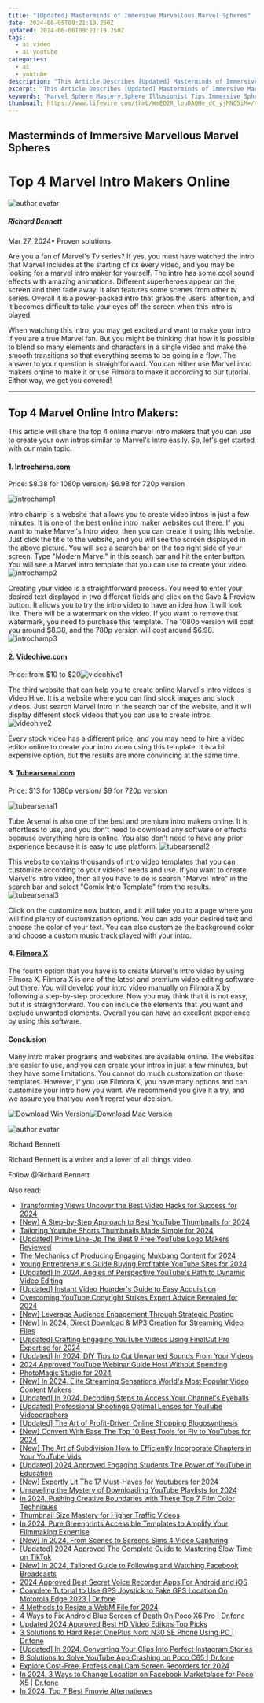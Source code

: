 ```yaml
---
title: "[Updated] Masterminds of Immersive Marvellous Marvel Spheres"
date: 2024-06-05T09:21:19.250Z
updated: 2024-06-06T09:21:19.250Z
tags:
  - ai video
  - ai youtube
categories:
  - ai
  - youtube
description: "This Article Describes [Updated] Masterminds of Immersive Marvellous Marvel Spheres"
excerpt: "This Article Describes [Updated] Masterminds of Immersive Marvellous Marvel Spheres"
keywords: "Marvel Sphere Mastery,Sphere Illusionist Tips,Immersive Sphere Experience,Creative Sphere Designs,Visionary Spheres Artistry,Magic of Sphere Crafting,Wondrous Sphere Creations"
thumbnail: https://www.lifewire.com/thmb/WmEO2R_lpuDAQHe_dC_yjMNO5iM=/400x300/filters:no_upscale():max_bytes(150000):strip_icc()/brave-browser-5bc4345a46e0fb0058a535fd.jpg
---
```


## Masterminds of Immersive Marvellous Marvel Spheres

# Top 4 Marvel Intro Makers Online

![author avatar](https://images.wondershare.com/filmora/article-images/richard-bennett.jpg)

##### Richard Bennett

 Mar 27, 2024• Proven solutions

Are you a fan of Marvel's Tv series? If yes, you must have watched the intro that Marvel includes at the starting of its every video, and you may be looking for a marvel intro maker for yourself. The intro has some cool sound effects with amazing animations. Different superheroes appear on the screen and then fade away. It also features some scenes from other tv series. Overall it is a power-packed intro that grabs the users' attention, and it becomes difficult to take your eyes off the screen when this intro is played.

When watching this intro, you may get excited and want to make your intro if you are a true Marvel fan. But you might be thinking that how it is possible to blend so many elements and characters in a single video and make the smooth transitions so that everything seems to be going in a flow. The answer to your question is straightforward. You can either use Marlvel intro makers online to make it or use Filmora to make it according to our tutorial. Either way, we get you covered!

---

## **Top 4 Marvel Online Intro Makers:**

This article will share the top 4 online marvel intro makers that you can use to create your own intros similar to Marvel's intro easily. So, let's get started with our main topic.

#### **1\.** [**Introchamp.com**](http://www.introchamp.com)

Price: $8.38 for 1080p version/ $6.98 for 720p version

 ![introchamp1](https://images.wondershare.com/filmora/article-images/introchamp1.png)

Intro champ is a website that allows you to create video intros in just a few minutes. It is one of the best online intro maker websites out there. If you want to make Marvel's Intro video, then you can create it using this website. Just click the title to the website, and you will see the screen displayed in the above picture. You will see a search bar on the top right side of your screen. Type "Modern Marvel" in this search bar and hit the enter button. You will see a Marvel intro template that you can use to create your video.![introchamp2](https://images.wondershare.com/filmora/article-images/introchamp2.png)

Creating your video is a straightforward process. You need to enter your desired text displayed in two different fields and click on the Save & Preview button. It allows you to try the intro video to have an idea how it will look like. There will be a watermark on the video. If you want to remove that watermark, you need to purchase this template. The 1080p version will cost you around $8.38, and the 780p version will cost around $6.98.![introchamp3](https://images.wondershare.com/filmora/article-images/introchamp3.png)

#### **2\.** [**Videohive.com**](https://videohive.net/)

Price: from $10 to $20![videohive1](https://images.wondershare.com/filmora/article-images/videohive1.png)

The third website that can help you to create online Marvel's intro videos is Video Hive. It is a website where you can find stock images and stock videos. Just search Marvel Intro in the search bar of the website, and it will display different stock videos that you can use to create intros. ![videohive2](https://images.wondershare.com/filmora/article-images/videohive2.png)

Every stock video has a different price, and you may need to hire a video editor online to create your intro video using this template. It is a bit expensive option, but the results are more convincing at the same time.

#### **3\.** [**Tubearsenal.com**](https://tubearsenal.com/)

Price: $13 for 1080p version/ $9 for 720p version

 ![tubearsenal1](https://images.wondershare.com/filmora/article-images/tubearsenal1.png)

Tube Arsenal is also one of the best and premium intro makers online. It is effortless to use, and you don't need to download any software or effects because everything here is online. You also don't need to have any prior experience because it is easy to use platform. ![tubearsenal2](https://images.wondershare.com/filmora/article-images/tubearsenal2.png)

This website contains thousands of intro video templates that you can customize according to your videos' needs and use. If you want to create Marvel's intro video, then all you have to do is search "Marvel Intro" in the search bar and select "Comix Intro Template" from the results.![tubearsenal3](https://images.wondershare.com/filmora/article-images/tubearsenal3.png)

Click on the customize now button, and it will take you to a page where you will find plenty of customization options. You can add your desired text and choose the color of your text. You can also customize the background color and choose a custom music track played with your intro.

#### **4\.** [**Filmora X**](https://tools.techidaily.com/wondershare/filmora/download/)

The fourth option that you have is to create Marvel's intro video by using Filmora X. Filmora X is one of the latest and premium video editing software out there. You will develop your intro video manually on Filmora X by following a step-by-step procedure. Now you may think that it is not easy, but it is straightforward. You can include the elements that you want and exclude unwanted elements. Overall you can have an excellent experience by using this software.

#### Conclusion

Many intro maker programs and websites are available online. The websites are easier to use, and you can create your intros in just a few minutes, but they have some limitations. You cannot do much customization on those templates. However, if you use Filmora X, you have many options and can customize your intro how you want. We recommend you give it a try, and we assure you that you won't regret your decision.

[![Download Win Version](https://images.wondershare.com/filmora/guide/download-btn-win.jpg)](https://tools.techidaily.com/wondershare/filmora/download/)[![Download Mac Version](https://images.wondershare.com/filmora/guide/download-btn-mac.jpg)](https://tools.techidaily.com/wondershare/filmora/download/)

![author avatar](https://images.wondershare.com/filmora/article-images/richard-bennett.jpg)

Richard Bennett

Richard Bennett is a writer and a lover of all things video.

Follow @Richard Bennett

<span class="atpl-alsoreadstyle">Also read:</span>
<div><ul>
<li><a href="https://facebook-video-footage.techidaily.com/transforming-views-uncover-the-best-video-hacks-for-success-for-2024/"><u>Transforming Views  Uncover the Best Video Hacks for Success for 2024</u></a></li>
<li><a href="https://facebook-video-footage.techidaily.com/new-a-step-by-step-approach-to-best-youtube-thumbnails-for-2024/"><u>[New] A Step-by-Step Approach to Best YouTube Thumbnails for 2024</u></a></li>
<li><a href="https://facebook-video-footage.techidaily.com/tailoring-youtube-shorts-thumbnails-made-simple-for-2024/"><u>Tailoring Youtube Shorts Thumbnails Made Simple for 2024</u></a></li>
<li><a href="https://facebook-video-footage.techidaily.com/updated-prime-line-up-the-best-9-free-youtube-logo-makers-reviewed/"><u>[Updated] Prime Line-Up  The Best 9 Free YouTube Logo Makers Reviewed</u></a></li>
<li><a href="https://facebook-video-footage.techidaily.com/the-mechanics-of-producing-engaging-mukbang-content-for-2024/"><u>The Mechanics of Producing Engaging Mukbang Content for 2024</u></a></li>
<li><a href="https://facebook-video-footage.techidaily.com/young-entrepreneurs-guide-buying-profitable-youtube-sites-for-2024/"><u>Young Entrepreneur's Guide  Buying Profitable YouTube Sites for 2024</u></a></li>
<li><a href="https://facebook-video-footage.techidaily.com/updated-in-2024-angles-of-perspective-youtubes-path-to-dynamic-video-editing/"><u>[Updated] In 2024, Angles of Perspective  YouTube's Path to Dynamic Video Editing</u></a></li>
<li><a href="https://facebook-video-footage.techidaily.com/updated-instant-video-hoarders-guide-to-easy-acquisition/"><u>[Updated] Instant Video Hoarder's Guide to Easy Acquisition</u></a></li>
<li><a href="https://facebook-video-footage.techidaily.com/overcoming-youtube-copyright-strikes-expert-advice-revealed-for-2024/"><u>Overcoming YouTube Copyright Strikes  Expert Advice Revealed for 2024</u></a></li>
<li><a href="https://facebook-video-footage.techidaily.com/new-leverage-audience-engagement-through-strategic-posting/"><u>[New] Leverage Audience Engagement Through Strategic Posting</u></a></li>
<li><a href="https://facebook-video-footage.techidaily.com/new-in-2024-direct-download-and-mp3-creation-for-streaming-video-files/"><u>[New] In 2024, Direct Download & MP3 Creation for Streaming Video Files</u></a></li>
<li><a href="https://facebook-video-footage.techidaily.com/updated-crafting-engaging-youtube-videos-using-finalcut-pro-expertise-for-2024/"><u>[Updated] Crafting Engaging YouTube Videos Using FinalCut Pro Expertise for 2024</u></a></li>
<li><a href="https://facebook-video-footage.techidaily.com/updated-in-2024-diy-tips-to-cut-unwanted-sounds-from-your-videos/"><u>[Updated] In 2024, DIY Tips to Cut Unwanted Sounds From Your Videos</u></a></li>
<li><a href="https://facebook-video-footage.techidaily.com/2024-approved-youtube-webinar-guide-host-without-spending/"><u>2024 Approved  YouTube Webinar Guide  Host Without Spending</u></a></li>
<li><a href="https://facebook-video-footage.techidaily.com/photomagic-studio-for-2024/"><u>PhotoMagic Studio for 2024</u></a></li>
<li><a href="https://facebook-video-footage.techidaily.com/new-in-2024-elite-streaming-sensations-worlds-most-popular-video-content-makers/"><u>[New] In 2024, Elite Streaming Sensations  World's Most Popular Video Content Makers</u></a></li>
<li><a href="https://facebook-video-footage.techidaily.com/updated-in-2024-decoding-steps-to-access-your-channels-eyeballs/"><u>[Updated] In 2024, Decoding Steps to Access Your Channel's Eyeballs</u></a></li>
<li><a href="https://facebook-video-footage.techidaily.com/updated-professional-shootings-optimal-lenses-for-youtube-videographers/"><u>[Updated] Professional Shootings  Optimal Lenses for YouTube Videographers</u></a></li>
<li><a href="https://facebook-video-footage.techidaily.com/updated-the-art-of-profit-driven-online-shopping-blogosynthesis/"><u>[Updated] The Art of Profit-Driven Online Shopping Blogosynthesis</u></a></li>
<li><a href="https://facebook-video-footage.techidaily.com/new-convert-with-ease-the-top-10-best-tools-for-flv-to-youtubes-for-2024/"><u>[New] Convert With Ease  The Top 10 Best Tools for Flv to YouTubes for 2024</u></a></li>
<li><a href="https://facebook-video-footage.techidaily.com/new-the-art-of-subdivision-how-to-efficiently-incorporate-chapters-in-your-youtube-vids/"><u>[New] The Art of Subdivision  How to Efficiently Incorporate Chapters in Your YouTube Vids</u></a></li>
<li><a href="https://facebook-video-footage.techidaily.com/updated-2024-approved-engaging-students-the-power-of-youtube-in-education/"><u>[Updated] 2024 Approved  Engaging Students  The Power of YouTube in Education</u></a></li>
<li><a href="https://facebook-video-footage.techidaily.com/new-expertly-lit-the-17-must-haves-for-youtubers-for-2024/"><u>[New] Expertly Lit  The 17 Must-Haves for Youtubers for 2024</u></a></li>
<li><a href="https://facebook-video-footage.techidaily.com/unraveling-the-mystery-of-downloading-youtube-playlists-for-2024/"><u>Unraveling the Mystery of Downloading YouTube Playlists for 2024</u></a></li>
<li><a href="https://extra-support.techidaily.com/in-2024-pushing-creative-boundaries-with-these-top-7-film-color-techniques/"><u>In 2024, Pushing Creative Boundaries with These Top 7 Film Color Techniques</u></a></li>
<li><a href="https://youtube-clips.techidaily.com/thumbnail-size-mastery-for-higher-traffic-videos/"><u>Thumbnail Size Mastery for Higher Traffic Videos</u></a></li>
<li><a href="https://extra-approaches.techidaily.com/in-2024-pure-greenprints-accessible-templates-to-amplify-your-filmmaking-expertise/"><u>In 2024, Pure Greenprints  Accessible Templates to Amplify Your Filmmaking Expertise</u></a></li>
<li><a href="https://video-capture.techidaily.com/new-in-2024-from-scenes-to-screens-sims-4-video-capturing/"><u>[New] In 2024, From Scenes to Screens  Sims 4 Video Capturing</u></a></li>
<li><a href="https://tiktok-clips.techidaily.com/updated-2024-approved-the-complete-guide-to-mastering-slow-time-on-tiktok/"><u>[Updated] 2024 Approved  The Complete Guide to Mastering Slow Time on TikTok</u></a></li>
<li><a href="https://facebook-video-content.techidaily.com/new-in-2024-tailored-guide-to-following-and-watching-facebook-broadcasts/"><u>[New] In 2024, Tailored Guide to Following and Watching Facebook Broadcasts</u></a></li>
<li><a href="https://desktop-recording.techidaily.com/2024-approved-best-secret-voice-recorder-apps-for-android-and-ios/"><u>2024 Approved  Best Secret Voice Recorder Apps For Android and iOS</u></a></li>
<li><a href="https://fake-location.techidaily.com/complete-tutorial-to-use-gps-joystick-to-fake-gps-location-on-motorola-edge-2023-drfone-by-drfone-virtual-android/"><u>Complete Tutorial to Use GPS Joystick to Fake GPS Location On Motorola Edge 2023 | Dr.fone</u></a></li>
<li><a href="https://ai-editing-video.techidaily.com/4-methods-to-resize-a-webm-file-for-2024/"><u>4 Methods to Resize a WebM File for 2024</u></a></li>
<li><a href="https://howto.techidaily.com/4-ways-to-fix-android-blue-screen-of-death-on-poco-x6-pro-drfone-by-drfone-fix-android-problems-fix-android-problems/"><u>4 Ways to Fix Android Blue Screen of Death On Poco X6 Pro | Dr.fone</u></a></li>
<li><a href="https://video-content-creator.techidaily.com/updated-2024-approved-best-hd-video-editors-top-picks/"><u>Updated 2024 Approved Best HD Video Editors Top Picks</u></a></li>
<li><a href="https://phone-solutions.techidaily.com/3-solutions-to-hard-reset-oneplus-nord-n30-se-phone-using-pc-drfone-by-drfone-reset-android-reset-android/"><u>3 Solutions to Hard Reset OnePlus Nord N30 SE Phone Using PC | Dr.fone</u></a></li>
<li><a href="https://instagram-video-files.techidaily.com/updated-in-2024-converting-your-clips-into-perfect-instagram-stories/"><u>[Updated] In 2024, Converting Your Clips Into Perfect Instagram Stories</u></a></li>
<li><a href="https://howto.techidaily.com/8-solutions-to-solve-youtube-app-crashing-on-poco-c65-drfone-by-drfone-fix-android-problems-fix-android-problems/"><u>8 Solutions to Solve YouTube App Crashing on Poco C65 | Dr.fone</u></a></li>
<li><a href="https://screen-mirroring-recording.techidaily.com/explore-cost-free-professional-cam-screen-recorders-for-2024/"><u>Explore Cost-Free, Professional Cam Screen Recorders for 2024</u></a></li>
<li><a href="https://fake-location.techidaily.com/in-2024-3-ways-to-change-location-on-facebook-marketplace-for-poco-x5-drfone-by-drfone-virtual-android/"><u>In 2024, 3 Ways to Change Location on Facebook Marketplace for Poco X5 | Dr.fone</u></a></li>
<li><a href="https://youtube-help.techidaily.com/in-2024-top-7-best-fmovie-alternatieves/"><u>In 2024, Top 7 Best Fmovie Alternatieves</u></a></li>
</ul></div>

<ins class="adsbygoogle"
      style="display:block"
      data-ad-client="ca-pub-7571918770474297"
      data-ad-slot="8358498916"
      data-ad-format="auto"
      data-full-width-responsive="true"></ins>